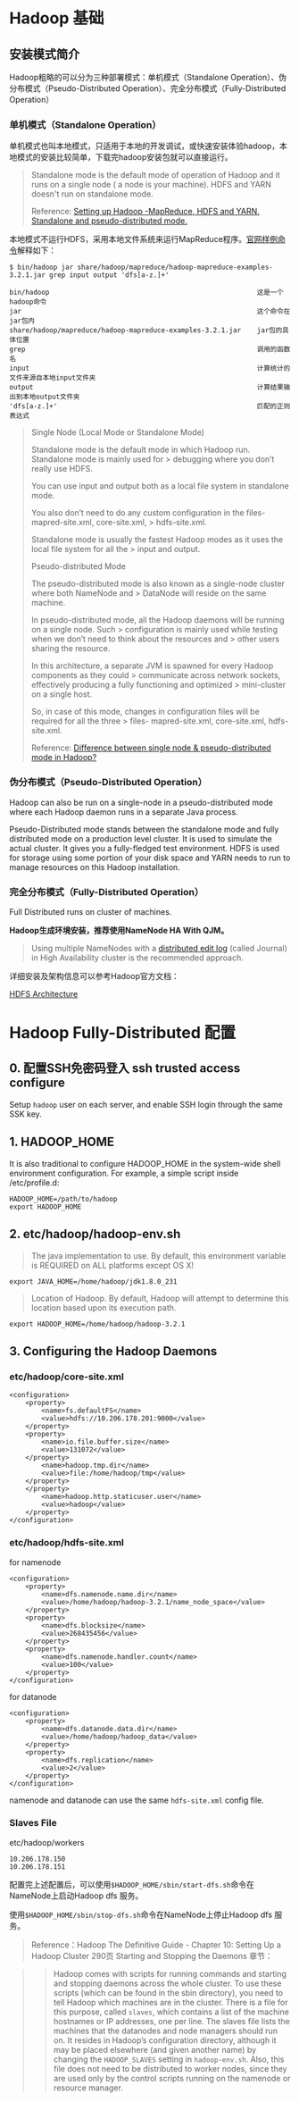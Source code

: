 
# Hadoop 基础

## 安装模式简介

Hadoop粗略的可以分为三种部署模式：单机模式（Standalone Operation）、伪分布模式（Pseudo-Distributed Operation）、完全分布模式（Fully-Distributed Operation）

### 单机模式（Standalone Operation）

单机模式也叫本地模式，只适用于本地的开发调试，或快速安装体验hadoop，本地模式的安装比较简单，下载完hadoop安装包就可以直接运行。

>  Standalone mode is the default mode of operation of Hadoop and it runs on a single node ( a node is your machine). HDFS and YARN doesn't run on standalone mode.
> 
> Reference: [Setting up Hadoop -MapReduce, HDFS and YARN. Standalone and pseudo-distributed mode.](https://medium.com/@nidhinmahesh/getting-started-hadoop-mapreduce-hdfs-and-yarn-configuration-and-sample-program-febb1415f945)

本地模式不运行HDFS，采用本地文件系统来运行MapReduce程序。[官网样例命令](https://hadoop.apache.org/docs/stable/hadoop-project-dist/hadoop-common/SingleCluster.html)解释如下：

```
$ bin/hadoop jar share/hadoop/mapreduce/hadoop-mapreduce-examples-3.2.1.jar grep input output 'dfs[a-z.]+'

bin/hadoop                                                    这是一个hadoop命令
jar                                                           这个命令在jar包内
share/hadoop/mapreduce/hadoop-mapreduce-examples-3.2.1.jar    jar包的具体位置
grep                                                          调用的函数名
input                                                         计算统计的文件来源自本地input文件夹
output                                                        计算结果输出到本地output文件夹
'dfs[a-z.]+'                                                  匹配的正则表达式
```

> Single Node (Local Mode or Standalone Mode)
> 
> Standalone mode is the default mode in which Hadoop run. Standalone mode is mainly used for > debugging where you don’t really use HDFS.
> 
> You can use input and output both as a local file system in standalone mode.
> 
> You also don’t need to do any custom configuration in the files- mapred-site.xml, core-site.xml, > hdfs-site.xml.
> 
> Standalone mode is usually the fastest Hadoop modes as it uses the local file system for all the > input and output.
> 
> Pseudo-distributed Mode
> 
> The pseudo-distributed mode is also known as a single-node cluster where both NameNode and > DataNode will reside on the same machine.
> 
> In pseudo-distributed mode, all the Hadoop daemons will be running on a single node. Such > configuration is mainly used while testing when we don’t need to think about the resources and > other users sharing the resource.
> 
> In this architecture, a separate JVM is spawned for every Hadoop components as they could > communicate across network sockets, effectively producing a fully functioning and optimized > mini-cluster on a single host.
> 
> So, in case of this mode, changes in configuration files will be required for all the three > files- mapred-site.xml, core-site.xml, hdfs-site.xml.
> 
> Reference: [Difference between single node & pseudo-distributed mode in Hadoop?](https://www.edureka.co/community/3444/difference-between-single-pseudo-distributed-mode-hadoop)

### 伪分布模式（Pseudo-Distributed Operation）

Hadoop can also be run on a single-node in a pseudo-distributed mode where each Hadoop daemon runs in a separate Java process.

Pseudo-Distributed mode stands between the standalone mode and fully distributed mode on a production level cluster. It is used to simulate the actual cluster. It gives you a fully-fledged test environment. HDFS is used for storage using some portion of your disk space and YARN needs to run to manage resources on this Hadoop installation.

### 完全分布模式（Fully-Distributed Operation）

Full Distributed runs on cluster of machines.

**Hadoop生成环境安装，推荐使用NameNode HA With QJM。**

> Using multiple NameNodes with a [distributed edit log](https://hadoop.apache.org/docs/stable/hadoop-project-dist/hadoop-hdfs/HDFSHighAvailabilityWithQJM.html) (called Journal) in High Availability cluster is the recommended approach.

详细安装及架构信息可以参考Hadoop官方文档：

[HDFS Architecture](https://hadoop.apache.org/docs/stable/hadoop-project-dist/hadoop-hdfs/HdfsDesign.html)

# Hadoop Fully-Distributed 配置

## 0. 配置SSH免密码登入 ssh trusted access configure

Setup `hadoop` user on each server, and enable SSH login through the same SSK key.

## 1. HADOOP_HOME

It is also traditional to configure HADOOP_HOME in the system-wide shell environment configuration. For example, a simple script inside /etc/profile.d:

```
HADOOP_HOME=/path/to/hadoop
export HADOOP_HOME
```

## 2. etc/hadoop/hadoop-env.sh

> The java implementation to use. By default, this environment
> variable is REQUIRED on ALL platforms except OS X!

```
export JAVA_HOME=/home/hadoop/jdk1.8.0_231
```

> Location of Hadoop.  By default, Hadoop will attempt to determine
> this location based upon its execution path.

```
export HADOOP_HOME=/home/hadoop/hadoop-3.2.1
```

## 3. Configuring the Hadoop Daemons


### etc/hadoop/core-site.xml

```
<configuration>
    <property>
        <name>fs.defaultFS</name>
        <value>hdfs://10.206.178.201:9000</value>
    </property>
    <property>
        <name>io.file.buffer.size</name>
        <value>131072</value>
    </property>
        <name>hadoop.tmp.dir</name>
        <value>file:/home/hadoop/tmp</value>
    </property>
    </property>
        <name>hadoop.http.staticuser.user</name>
        <value>hadoop</value>
    </property>
</configuration>
```


### etc/hadoop/hdfs-site.xml

for namenode

```
<configuration>
    <property>
        <name>dfs.namenode.name.dir</name>
        <value>/home/hadoop/hadoop-3.2.1/name_node_space</value>
    </property>
    <property>
        <name>dfs.blocksize</name>
        <value>268435456</value>
    </property>
    <property>
        <name>dfs.namenode.handler.count</name>
        <value>100</value>
    </property>
</configuration>
```


for datanode

```
<configuration>
    <property>
        <name>dfs.datanode.data.dir</name>
        <value>/home/hadoop/hadoop_data</value>
    </property>
    <property>
        <name>dfs.replication</name>
        <value>2</value>
    </property>
</configuration>

```

namenode and datanode can use the same `hdfs-site.xml` config file.

### Slaves File

etc/hadoop/workers

```
10.206.178.150
10.206.178.151
```

配置完上述配置后，可以使用`$HADOOP_HOME/sbin/start-dfs.sh`命令在NameNode上启动Hadoop dfs 服务。

使用`$HADOOP_HOME/sbin/stop-dfs.sh`命令在NameNode上停止Hadoop dfs 服务。


> Reference：Hadoop The Definitive Guide - Chapter 10: Setting Up a Hadoop Cluster 290页 Starting and Stopping the Daemons 章节：

>> Hadoop comes with scripts for running commands and starting and stopping daemons across the whole cluster. To use these scripts (which can be found in the sbin directory), you need to tell Hadoop which machines are in the cluster. There is a file for this purpose, called `slaves`, which contains a list of the machine hostnames or IP addresses, one per line. The slaves file lists the machines that the datanodes and node managers should run on. It resides in Hadoop’s configuration directory, although it may be placed elsewhere (and given another name) by changing the `HADOOP_SLAVES` setting in `hadoop-env.sh`. Also, this file does not need to be distributed to worker nodes, since they are used only by the control scripts running on the namenode or resource manager.

